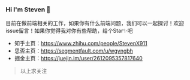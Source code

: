 ### Hi I'm Steven 👋

目前在做前端相关的工作，如果你有什么前端问题，我们可以一起探讨！欢迎issue留言！如果你觉得我对你有些帮助，给个Star✨吧

- 知乎主页：https://www.zhihu.com/people/StevenX911
- 思否主页：https://segmentfault.com/u/wgyngbh
- 掘金主页：https://juejin.im/user/2612095357817640

> 以上求关注

<!--
**StevenX911/StevenX911** is a ✨ _special_ ✨ repository because its `README.md` (this file) appears on your GitHub profile.

Here are some ideas to get you started:

- 🔭 I’m currently working on ...
- 🌱 I’m currently learning ...
- 👯 I’m looking to collaborate on ...
- 🤔 I’m looking for help with ...
- 💬 Ask me about ...
- 📫 How to reach me: ...
- 😄 Pronouns: ...
- ⚡ Fun fact: ...
-->
